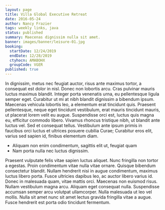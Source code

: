 ```yaml
---
layout: page
title: Villa Global Executive Retreat
date: 2016-05-24
author: Nancy Frazier
tags: weekly links, java
status: published
summary: Maecenas dignissim nulla sit amet.
banner: images/banner/leisure-01.jpg
booking:
  startDate: 12/24/2019
  endDate: 12/28/2019
  ctyhocn: AMABOHX
  groupCode: VGER
published: true
---
```

In dignissim, metus nec feugiat auctor, risus ante maximus tortor, a consequat est dolor in nisl. Donec non lobortis arcu. Cras pulvinar mauris luctus maximus blandit. Integer porta venenatis urna, eu pellentesque ligula semper eget. Curabitur ut mi at nibh blandit dignissim a bibendum ipsum. Maecenas vehicula lobortis leo, a elementum erat tincidunt quis. Praesent pellentesque, neque eget tincidunt vestibulum, erat mauris tincidunt mauris, ut placerat lorem velit eu augue. Suspendisse orci est, luctus quis magna eu, efficitur commodo libero. Vivamus rhoncus tristique nibh, ut blandit ante luctus vel. Sed et consequat tellus. Vestibulum ante ipsum primis in faucibus orci luctus et ultrices posuere cubilia Curae; Curabitur eros elit, varius sed sapien id, finibus elementum diam.

* Aliquam non enim condimentum, sagittis elit ut, feugiat quam
* Nam porta nulla nec luctus dignissim.

Praesent vulputate felis vitae sapien luctus aliquet. Nunc fringilla non tortor a egestas. Proin condimentum vitae nulla vitae ornare. Quisque bibendum consectetur blandit. Nullam hendrerit nisi in augue condimentum, maximus luctus libero porta. Fusce ultricies dapibus leo, ac auctor libero varius id. Donec in malesuada quam, vitae mattis orci. Maecenas non euismod risus. Nullam vestibulum magna arcu. Aliquam eget consequat nulla. Suspendisse accumsan semper arcu volutpat ullamcorper. Nulla malesuada ut leo vel mollis. Nulla sit amet nunc sit amet lectus gravida fringilla vitae a augue. Fusce hendrerit est porta odio tincidunt fermentum.
